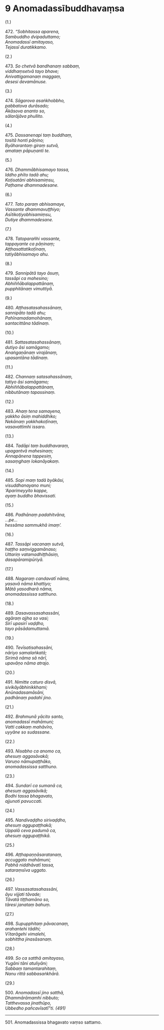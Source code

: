 

# 9 Anomadassībuddhavaṃsa


(1.)

472\. _“Sobhitassa aparena,_  
_Sambuddho dvipaduttamo;_  
_Anomadassī amitayaso,_  
_Tejassī duratikkamo._  


(2.)

473\. _So chetvā bandhanaṃ sabbaṃ,_  
_viddhaṃsetvā tayo bhave;_  
_Anivattigamanaṃ maggaṃ,_  
_desesi devamānuse._  


(3.)

474\. _Sāgarova asaṅkhobbho,_  
_pabbatova durāsado;_  
_Ākāsova ananto so,_  
_sālarājāva phullito._  


(4.)

475\. _Dassanenapi taṃ buddhaṃ,_  
_tositā honti pāṇino;_  
_Byāharantaṃ giraṃ sutvā,_  
_amataṃ pāpuṇanti te._  


(5.)

476\. _Dhammābhisamayo tassa,_  
_Iddho phīto tadā ahu;_  
_Koṭisatāni abhisamiṃsu,_  
_Paṭhame dhammadesane._  


(6.)

477\. _Tato paraṃ abhisamaye,_  
_Vassante dhammavuṭṭhiyo;_  
_Asītikoṭiyobhisamiṃsu,_  
_Dutiye dhammadesane._  


(7.)

478\. _Tatoparañhi vassante,_  
_tappayante ca pāṇinaṃ;_  
_Aṭṭhasattatikoṭīnaṃ,_  
_tatiyābhisamayo ahu._  


(8.)

479\. _Sannipātā tayo āsuṃ,_  
_tassāpi ca mahesino;_  
_Abhiññābalappattānaṃ,_  
_pupphitānaṃ vimuttiyā._  


(9.)

480\. _Aṭṭhasatasahassānaṃ,_  
_sannipāto tadā ahu;_  
_Pahīnamadamohānaṃ,_  
_santacittāna tādinaṃ._  


(10.)

481\. _Sattasatasahassānaṃ,_  
_dutiyo āsi samāgamo;_  
_Anaṅgaṇānaṃ virajānaṃ,_  
_upasantāna tādinaṃ._  


(11.)

482\. _Channaṃ satasahassānaṃ,_  
_tatiyo āsi samāgamo;_  
_Abhiññābalappattānaṃ,_  
_nibbutānaṃ tapassinaṃ._  


(12.)

483\. _Ahaṃ tena samayena,_  
_yakkho āsiṃ mahiddhiko;_  
_Nekānaṃ yakkhakoṭīnaṃ,_  
_vasavattimhi issaro._  


(13.)

484\. _Tadāpi taṃ buddhavaraṃ,_  
_upagantvā mahesinaṃ;_  
_Annapānena tappesiṃ,_  
_sasaṃghaṃ lokanāyakaṃ._  


(14.)

485\. _Sopi maṃ tadā byākāsi,_  
_visuddhanayano muni;_  
_‘Aparimeyyito kappe,_  
_ayaṃ buddho bhavissati._  


(15.)

486\. _Padhānaṃ padahitvāna,_  
_…pe…_  
_hessāma sammukhā imaṃ’._  


(16.)

487\. _Tassāpi vacanaṃ sutvā,_  
_haṭṭho saṃviggamānaso;_  
_Uttariṃ vatamadhiṭṭhāsiṃ,_  
_dasapāramipūriyā._  


(17.)

488\. _Nagaraṃ candavatī nāma,_  
_yasavā nāma khattiyo;_  
_Mātā yasodharā nāma,_  
_anomadassissa satthuno._  


(18.)

489\. _Dasavassasahassāni,_  
_agāraṃ ajjha so vasi;_  
_Sirī upasirī vaḍḍho,_  
_tayo pāsādamuttamā._  


(19.)

490\. _Tevīsatisahassāni,_  
_nāriyo samalaṅkatā;_  
_Sirimā nāma sā nārī,_  
_upavāṇo nāma atrajo._  


(20.)

491\. _Nimitte caturo disvā,_  
_sivikāyābhinikkhami;_  
_Anūnadasamāsāni,_  
_padhānaṃ padahī jino._  


(21.)

492\. _Brahmunā yācito santo,_  
_anomadassī mahāmuni;_  
_Vatti cakkaṃ mahāvīro,_  
_uyyāne so sudassane._  


(22.)

493\. _Nisabho ca anomo ca,_  
_ahesuṃ aggasāvakā;_  
_Varuṇo nāmupaṭṭhāko,_  
_anomadassissa satthuno._  


(23.)

494\. _Sundarī ca sumanā ca,_  
_ahesuṃ aggasāvikā;_  
_Bodhi tassa bhagavato,_  
_ajjunoti pavuccati._  


(24.)

495\. _Nandivaḍḍho sirivaḍḍho,_  
_ahesuṃ aggupaṭṭhakā;_  
_Uppalā ceva padumā ca,_  
_ahesuṃ aggupaṭṭhikā._  


(25.)

496\. _Aṭṭhapaṇṇāsaratanaṃ,_  
_accuggato mahāmuni;_  
_Pabhā niddhāvatī tassa,_  
_sataraṃsīva uggato._  


(26.)

497\. _Vassasatasahassāni,_  
_āyu vijjati tāvade;_  
_Tāvatā tiṭṭhamāno so,_  
_tāresi janataṃ bahuṃ._  


(27.)

498\. _Supupphitaṃ pāvacanaṃ,_  
_arahantehi tādihi;_  
_Vītarāgehi vimalehi,_  
_sobhittha jinasāsanaṃ._  


(28.)

499\. _So ca satthā amitayaso,_  
_Yugāni tāni atuliyāni;_  
_Sabbaṃ tamantarahitaṃ,_  
_Nanu rittā sabbasaṅkhārā._  


(29.)

500\. _Anomadassī jino satthā,_  
_Dhammārāmamhi nibbuto;_  
_Tatthevassa jinathūpo,_  
_Ubbedho pañcavīsatī”ti. (491)_  


---

501\. Anomadassissa bhagavato vaṃso sattamo.






